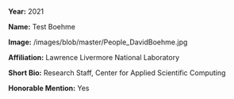 
**Year:** 2021

**Name:** Test Boehme

**Image:** /images/blob/master/People_DavidBoehme.jpg

**Affiliation:** Lawrence Livermore National Laboratory

**Short Bio:** Research Staff, Center for Applied Scientific Computing

**Honorable Mention:** Yes

